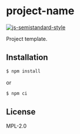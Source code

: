 # project-name

[![js-semistandard-style](https://img.shields.io/badge/code%20style-semistandard-brightgreen.svg)](https://github.com/standard/semistandard)

Project template.

## Installation

```bash
$ npm install
```
or
```bash
$ npm ci
```

## License
MPL-2.0
